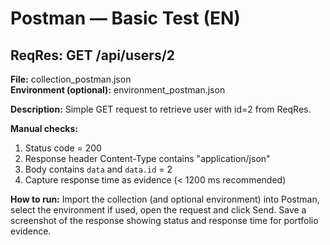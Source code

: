 # Postman — Basic Test (EN)

## ReqRes: GET /api/users/2
**File:** collection_postman.json  
**Environment (optional):** environment_postman.json

**Description:** Simple GET request to retrieve user with id=2 from ReqRes.

**Manual checks:**
1. Status code = 200
2. Response header Content-Type contains "application/json"
3. Body contains `data` and `data.id` = 2
4. Capture response time as evidence (< 1200 ms recommended)

**How to run:** Import the collection (and optional environment) into Postman, select the environment if used, open the request and click Send. Save a screenshot of the response showing status and response time for portfolio evidence.
